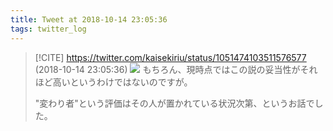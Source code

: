 ```yaml
---
title: Tweet at 2018-10-14 23:05:36
tags: twitter_log
---
```


> [!CITE] https://twitter.com/kaisekiriu/status/1051474103511576577 (2018-10-14 23:05:36)
> ![](https://twitter.com/kaisekiriu/status/1051474103511576577)
> もちろん、現時点ではこの説の妥当性がそれほど高いというわけではないのですが。
> 
> "変わり者"という評価はその人が置かれている状況次第、というお話でした。
